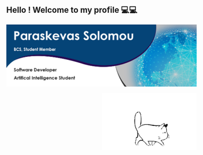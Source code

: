 ## Hello ! Welcome to my profile 💻💻

![Alt text](https://github.com/Paris778/Paris778/blob/main/graphics/githubGraphic.jpg "My Profile Banner")

<!--

Here are some ideas to get you started:

- 🔭 I’m currently working on ...
- 🌱 I’m currently learning ...
- 👯 I’m looking to collaborate on ...
- 🤔 I’m looking for help with ...
- 💬 Ask me about ...
- 📫 How to reach me: ...
- 😄 Pronouns: ...
- ⚡ Fun fact: ...
-->
<img align="right" width="250" height="150" src="https://github.com/Paris778/Paris778/blob/main/graphics/kattoo.gif">
<!--
gif by Aurelia on We Heart It
https://weheartit.com/entry/201368914
-->
